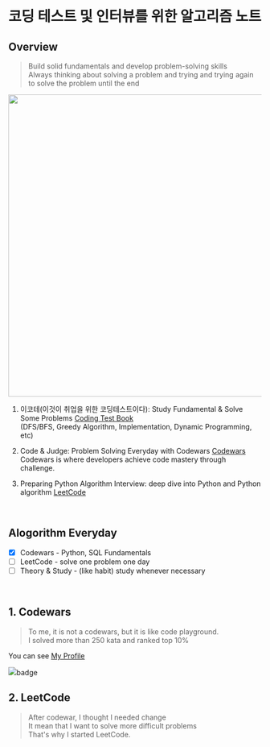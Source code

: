 # 코딩 테스트 및 인터뷰를 위한 알고리즘 노트
##  Overview
>Build solid fundamentals and develop problem-solving skills<br>
>Always thinking about solving a problem and trying and trying again to solve the problem until the end<br>

<img src='https://www.python.org/static/community_logos/python-logo-master-v3-TM-flattened.png' width=600></img>
01. 이코테(이것이 취업을 위한 코딩테스트이다): Study Fundamental & Solve Some Problems [Coding Test Book](https://github.com/Steve-YJ/Python-Algorithm/tree/main/01.%20%EC%9D%B4%EC%BD%94%ED%85%8C(%EC%9D%B4%EA%B2%83%EC%9D%B4%20%EC%B7%A8%EC%97%85%EC%9D%84%20%EC%9C%84%ED%95%9C%20%EC%BD%94%EB%94%A9%ED%85%8C%EC%8A%A4%ED%8A%B8%EC%9D%B4%EB%8B%A4))
<br>(DFS/BFS, Greedy Algorithm, Implementation, Dynamic Programming, etc)

03. Code & Judge: Problem Solving Everyday with Codewars [Codewars](https://www.codewars.com/users/Steve-Lee)
<br>Codewars is where developers achieve code mastery through challenge. 

04. Preparing Python Algorithm Interview: deep dive into Python and Python algorithm [LeetCode](https://github.com/Steve-YJ/Python-Algorithm/tree/main/02.%20Leetcode)

<br>

## Alogorithm Everyday
* [x] Codewars - Python, SQL Fundamentals
* [ ] LeetCode - solve one problem one day
* [ ] Theory & Study - (like habit) study whenever necessary

<br>

## 1. Codewars
> To me, it is not a codewars, but it is like code playground.<br>
> I solved more than 250 kata and ranked top 10%

You can see [My Profile](https://www.codewars.com/users/Steve-Lee)

<img src='https://www.codewars.com/users/Steve-Lee/badges/large'>badge</img>

## 2. LeetCode
> After codewar, I thought I needed change<br>
> It mean that I want to solve more difficult problems<br>
> That's why I started LeetCode.
